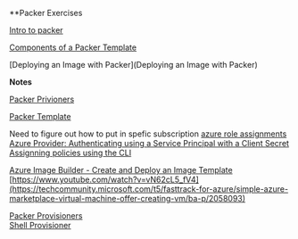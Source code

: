 **Packer Exercises 


[Intro to packer](https://classroom.udacity.com/nanodegrees/nd082/parts/07bea1bd-9a45-4e1e-b79d-4a17b32e9faf/modules/7ddc5964-272c-4ffe-8353-a52f51a090cb/lessons/a1bde9e8-95f4-4686-8022-c5ed0395a23d/concepts/f341bcb0-3c12-485a-8fda-9ee9761f66ce)

[Components of a Packer Template](https://classroom.udacity.com/nanodegrees/nd082/parts/07bea1bd-9a45-4e1e-b79d-4a17b32e9faf/modules/7ddc5964-272c-4ffe-8353-a52f51a090cb/lessons/a1bde9e8-95f4-4686-8022-c5ed0395a23d/concepts/6cb626d0-4ff0-44c0-ae0e-039fa3111940)

[Deploying an Image with Packer](Deploying an Image with Packer)

**Notes**

[Packer Privioners](https://www.packer.io/docs/provisioners)

[Packer Template](https://video.udacity-data.com/topher/2020/September/5f68e6f4_demo/demo.json)

Need to figure out how to put in spefic subscription 
[azure role assignments](https://registry.terraform.io/providers/hashicorp/azurerm/latest/docs/resources/role_assignment)  
[Azure Provider: Authenticating using a Service Principal with a Client Secret](https://registry.terraform.io/providers/hashicorp/azurerm/latest/docs/guides/service_principal_client_secret)  
[Assignning policies using the CLI](https://azurecitadel.com/automation/policy/cli/)  

[Azure Image Builder - Create and Deploy an Image Template](https://www.youtube.com/watch?v=vN62cL5_fV4)  
[https://www.youtube.com/watch?v=vN62cL5_fV4](https://techcommunity.microsoft.com/t5/fasttrack-for-azure/simple-azure-marketplace-virtual-machine-offer-creating-vm/ba-p/2058093)  

[Packer Provisioners](https://www.packer.io/docs/provisioners)  
[Shell Provisioner](https://www.packer.io/docs/provisioners/shell)  
 
 